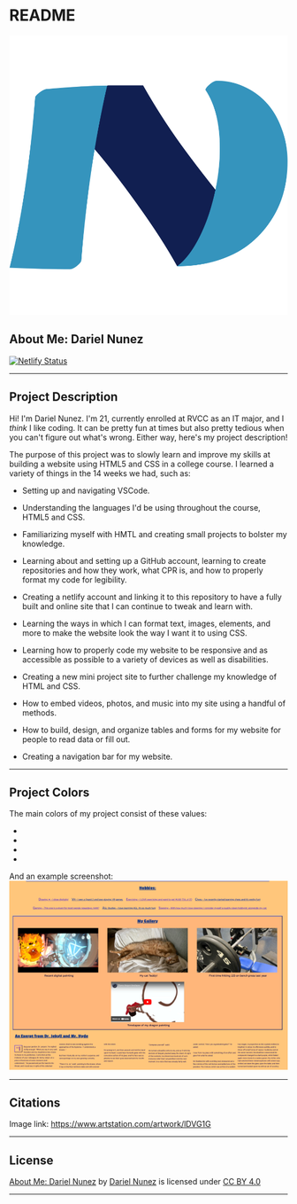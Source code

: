 # README

![My logo][logo]

## About Me: Dariel Nunez
[![Netlify Status][netstat]](https://app.netlify.com/sites/about-me-d0zod/deploys)

---

## Project Description

Hi! I'm Dariel Nunez. I'm 21, currently enrolled at RVCC as an IT major, and I *think* I like coding. It can be pretty fun at times but also pretty tedious when you can't figure out what's wrong. Either way, here's my project description!

The purpose of this project was to slowly learn and improve my skills at building a website using HTML5 and CSS in a college course. I learned a variety of things in the 14 weeks we had, such as:

  * Setting up and navigating VSCode.

  * Understanding the languages I'd be using throughout the course, HTML5 and CSS.

  * Familiarizing myself with HMTL and creating small projects to bolster my knowledge.

  * Learning about and setting up a GitHub account, learning to create repositories and how they work, what CPR is, and how to properly format my code for legibility. 

  * Creating a netlify account and linking it to this repository to have a fully built and online site that I can continue to tweak and learn with.

  * Learning the ways in which I can format text, images, elements, and more to make the website look the way I want it to using CSS.

  * Learning how to properly code my website to be responsive and as accessible as possible to a variety of devices as well as disabilities.

  * Creating a new mini project site to further challenge my knowledge of HTML and CSS.

  * How to embed videos, photos, and music into my site using a handful of methods.

  * How to build, design, and organize tables and forms for my website for people to read data or fill out. 

  * Creating a navigation bar for my website.


---

## Project Colors
The main colors of my project consist of these values: 

  * 
  * 
  * 
  * 

And an example screenshot: ![screenshot of my website][screenshot]

---

## Citations
Image link: https://www.artstation.com/artwork/lDVG1G

---

## License
<p xmlns:cc="http://creativecommons.org/ns#" xmlns:dct="http://purl.org/dc/terms/"><a property="dct:title" rel="cc:attributionURL" href="https://about-me-d0zod.netlify.app/">About Me: Dariel Nunez</a> by <a rel="cc:attributionURL dct:creator" property="cc:attributionName" href="https://github.com/D0zod">Dariel Nunez</a> is licensed under <a href="https://creativecommons.org/licenses/by/4.0/?ref=chooser-v1" target="_blank" rel="license noopener noreferrer" style="display:inline-block;">CC BY 4.0<img style="height:22px!important;margin-left:3px;vertical-align:text-bottom;" src="https://mirrors.creativecommons.org/presskit/icons/cc.svg?ref=chooser-v1" alt=""><img style="height:22px!important;margin-left:3px;vertical-align:text-bottom;" src="https://mirrors.creativecommons.org/presskit/icons/by.svg?ref=chooser-v1" alt=""></a></p>

---

[logo]: /img/DN-Logo.svg
[screenshot]: img/color-scheme-sc640w.png
[netstat]: https://api.netlify.com/api/v1/badges/98cec88d-2e9d-4af2-b3ce-582710bb6a33/deploy-status